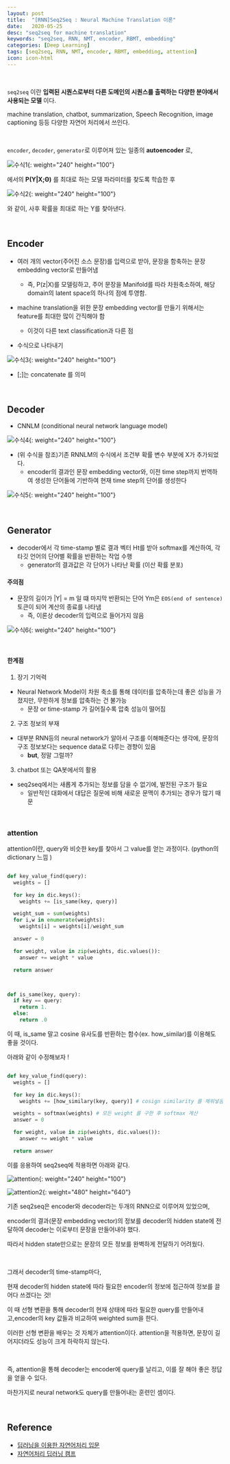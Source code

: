 ```yaml
---
layout: post
title:  "[RNN]Seq2Seq : Neural Machine Translation 이론"
date:   2020-05-25
desc: "seq2seq for machine translation"
keywords: "seq2seq, RNN, NMT, encoder, RBMT, embedding"
categories: [Deep Learning]
tags: [seq2seq, RNN, NMT, encoder, RBMT, embedding, attention]
icon: icon-html
---
```


<br>

`seq2seq` 이란 **입력된 시퀀스로부터 다른 도메인의 시퀀스를 출력하는 다양한 분야에서 사용되는 모델** 이다.

machine translation, chatbot, summarization, Speech Recognition, image captioning 등등 다양한 자연어 처리에서 쓰인다.


<br>


`encoder`, `decoder`, `generator`로 이루어져 있는 일종의 **autoencoder** 로,


![수식1](https://raw.githubusercontent.com/midannii/midannii.github.io/master/static/assets/img/blog/RNN/argmax.png){: weight="240" height="100"}



에서의 **P(Y|X;Θ)** 를 최대로 하는 모델 파라미터를 찾도록 학습한 후




![수식2](https://raw.githubusercontent.com/midannii/midannii.github.io/master/static/assets/img/blog/RNN/argmax2.png){: weight="240" height="100"}



와 같이, 사후 확률을 최대로 하는 Y를 찾아낸다.



<br>

## Encoder

- 여러 개의 vector(주어진 소스 문장)를 입력으로 받아, 문장을 함축하는 문장 embedding vector로 만들어냄
  - 즉, P(z|X)를 모델링하고, 주어 문장을 Manifold를 따라 차원축소하여, 해당 domain의 latent space의 하나의 점에 투영함.

- machine translation을 위한 문장 embedding vector를 만들기 위해서는 feature를 최대한 많이 간직해야 함
  - 이것이 다른 text classification과 다른 점


- 수식으로 나타내기

![수식3](https://raw.githubusercontent.com/midannii/midannii.github.io/master/static/assets/img/blog/RNN/seq2seq.png){: weight="240" height="100"}

  - [;]는 concatenate 를 의미

<br>


## Decoder

- CNNLM (conditional neural network language model)

![수식4](https://raw.githubusercontent.com/midannii/midannii.github.io/master/static/assets/img/blog/RNN/decoder.png){: weight="240" height="100"}

- (위 수식을 참조)기존 RNNLM의 수식에서 조건부 확률 변수 부분에 X가 추가되었다.
  - encoder의 결과인 문장 embedding vector와, 이전 time step까지 번역하여 생성한 단어들에 기반하여 현재 time step의 단어를 생성한다

![수식5](https://raw.githubusercontent.com/midannii/midannii.github.io/master/static/assets/img/blog/RNN/decorder2.png){: weight="240" height="100"}



<br>


## Generator

- decoder에서 각 time-stamp 별로 결과 벡터 Ht를 받아 softmax를 계산하여, 각 타깃 언어의 단어별 확률을 반환하는 작업 수행
  - generator의 결과값은 각 단어가 나타난 확률 (이산 확률 분포)

#### **주의점**
  - 문장의 길이가 |Y| = m 일 떄 마지막 반환되는 단어 Ym은 `EOS(end of sentence)` 토큰이 되어 계산의 종료를 나타냄
    - 즉, 이론상 decoder의 입력으로 들어가지 않음

![수식6](https://raw.githubusercontent.com/midannii/midannii.github.io/master/static/assets/img/blog/RNN/generator.png){: weight="240" height="100"}



<br>

#### 한계점

1. 장기 기억력

- Neural Network Model이 차원 축소를 통해 데이터를 압축하는데 좋은 성능을 가졌지만, 무한하게 정보를 압축하는 건 불가능
  - 문장 or time-stamp 가 길어질수록 압축 성능이 떨어짐



2. 구조 정보의 부재

- 대부분 RNN등의 neural network가 알아서 구조를 이해해준다는 생각에, 문장의 구조 정보보다는 sequence data로 다루는 경향이 있음
  - **but**, 정말 그럴까?



3. chatbot 또는 QA봇에서의 활용

- seq2seq에서는 새롭게 추가되는 정보를 담을 수 없기에, 발전된 구조가 필요
  - 일반적인 대화에서 대답은 질문에 비해 새로운 문맥이 추가되는 경우가 많기 때문



<br>

### attention


attention이란, query와 비슷한 key를 찾아서 그 value를 얻는 과정이다.  (python의 dictionary  느낌 )



```py

def key_value_find(query):
  weights = []

  for key in dic.keys():
    weights += [is_same(key, query)]

  weight_sum = sum(weights)
  for i,w in enumerate(weights):
    weights[i] = weights[i]/weight_sum

  answer = 0

  for weight, value in zip(weights, dic.values()):
    answer += weight * value

  return answer



def is_same(key, query):
  if key == query:
    return 1.
  else:
    return .0


```


이 때, is_same 말고 cosine 유사도를 반환하는 함수(ex. how_similar)를 이용해도 좋을 것이다.  


아래와 같이 수정해보자 !



```py

def key_value_find(query):
  weights = []

  for key in dic.keys():
    weights += [how_similary(key, query)] # cosign similarity 를 채워넣음

  weights = softmax(weights) # 모든 weight 를 구한 후 softmax 계산
  answer = 0

  for weight, value in zip(weights, dic.values()):
    answer += weight * value

  return answer


```

이를 응용하여 seq2seq에 적용하면 아래와 같다.



![attention](https://raw.githubusercontent.com/midannii/midannii.github.io/master/static/assets/img/blog/RNN/attention.png){: weight="240" height="100"}


![attention2](https://raw.githubusercontent.com/midannii/midannii.github.io/master/static/assets/img/blog/RNN/attention2.png){: weight="480" height="640"}




기존 seq2seq은 encoder와 decoder라는 두개의 RNN으로 이루어져 있었으며,

encoder의 결과(문장 embedding vector)의 정보를 decoder의 hidden state에 전달하여 decoder는 이로부터 문장을 만들어내야 했다.

따라서 hidden state만으로는 문장의 모든 정보를 완벽하게 전달하기 어려웠다.


<br>

그래서 decoder의 time-stamp마다,

현재 decoder의 hidden state에 따라 필요한 encoder의 정보에 접근하여 정보를 끌어다 쓰겠다는 것!



이 때 선형 변환을 통해 decoder의 현재 상태에 따라 필요한 query를 만들어내고,encoder의 key 값들과 비교하여 weighted sum을 한다.

이러한 선형 변환을 배우는 것 자체가 attention이다. attention을 적용하면, 문장이 길어지더라도 성능이 크게 하락하지 않는다.


<br>

즉, attention을 통해 decoder는 encoder에 query를 날리고, 이를 잘 해야 좋은 정답을 얻을 수 있다.

마찬가지로 neural network도 query를 만들어내는 훈련인 셈이다.








<br>

Reference
---------
- [딥러닝을 이용한 자연어처리 입문](https://wikidocs.net/24996)
- [자연어처리 딥러닝 캠프](https://www.hanbit.co.kr/store/books/look.php?p_code=B1294694476)
